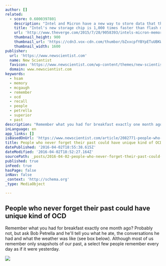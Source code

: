 ```yaml
---
author: []
related:
  - score: 0.6000397801
    description: "Intel and Micron have a new way to store data that they say is denser, tougher, and faster than the competition, and it's already starting production. In a live keynote today, the companies announced 3D Xpoint, a new category of non-volatile memory that claims to be 1,000 times faster than the NAND architecture underlying most flash memory cards and solid state drives."
    title: "Intel's new storage chip is 1,000 times faster than flash memory"
    url: 'http://www.theverge.com/2015/7/28/9058393/intels-micron-memory-3D-xpoint-speed'
    thumbnail_height: 900
    thumbnail_url: 'https://cdn3.vox-cdn.com/thumbor/bZxxcpfYBYpETuUBKW-hPJ-hF0g=/0x38:1024x614/1600x900/cdn0.vox-cdn.com/uploads/chorus_image/image/46850498/_DSC0913.0.jpg'
    thumbnail_width: 1600
publisher:
  url: 'https://www.newscientist.com'
  name: New Scientist
  favicon: 'https://www.newscientist.com/wp-content/themes/new-scientist/img/layup/new-sci-favicon.ico'
  domain: www.newscientist.com
keywords:
  - hsam
  - memory
  - mcgaugh
  - remember
  - ocd
  - recall
  - people
  - petrella
  - superior
  - past
description: "Remember what you had for breakfast exactly one month ago? Probably not, but ask Bob Petrella and he'll tell you what he ate, the conversations he had and what the weather was like (see box below). Although most of us remember only snapshots of our past, a select few people remember every day as if it were yesterday."
inLanguage: en
app_links: []
isBasedOnUrl: 'https://www.newscientist.com/article/2082771-people-who-never-forget-their-past-could-have-unique-kind-of-ocd/'
title: People who never forget their past could have unique kind of OCD
datePublished: '2016-04-02T18:55:38.615Z'
dateModified: '2016-04-02T18:52:27.164Z'
sourcePath: _posts/2016-04-02-people-who-never-forget-their-past-could-have-unique-kind-of.md
published: true
inFeed: true
hasPage: false
inNav: false
_context: 'http://schema.org'
_type: MediaObject

---
```

<article style=""><h1>People who never forget their past could have unique kind of OCD</h1><p>Remember what you had for breakfast exactly one month ago? Probably not, but ask Bob Petrella and he'll tell you what he ate, the conversations he had and what the weather was like (see box below). Although most of us remember only snapshots of our past, a select few people remember every day as if it were yesterday.</p><img src="https://d1o50x50snmhul.cloudfront.net/wp-content/uploads/2016/03/uscoverpreview.jpg" /></article>